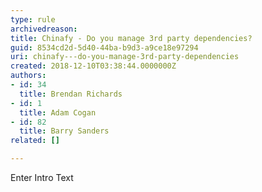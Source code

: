```yaml
---
type: rule
archivedreason: 
title: Chinafy - Do you manage 3rd party dependencies?
guid: 8534cd2d-5d40-44ba-b9d3-a9ce18e97294
uri: chinafy---do-you-manage-3rd-party-dependencies
created: 2018-12-10T03:38:44.0000000Z
authors:
- id: 34
  title: Brendan Richards
- id: 1
  title: Adam Cogan
- id: 82
  title: Barry Sanders
related: []

---
```



Enter Intro Text
<br><excerpt class='endintro'></excerpt><br>



